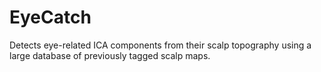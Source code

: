 # EyeCatch
Detects eye-related ICA components from their scalp topography using a large database of previously tagged scalp maps.
